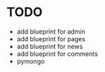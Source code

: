 TODO
====
* add blueprint for admin
* add blueprint for pages
* add blueprint for news
* add blueprint for comments
* pymongo
